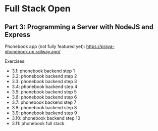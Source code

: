 # Full Stack Open

## Part 3: Programming a Server with NodeJS and Express

Phonebook app (not fully featured yet):
https://praya-phonebook.up.railway.app/

Exercises:
-   3.1: phonebook backend step 1
-   3.2: phonebook backend step 2
-   3.3: phonebook backend step 3
-   3.4: phonebook backend step 4
-   3.5: phonebook backend step 5
-   3.6: phonebook backend step 6
-   3.7: phonebook backend step 7
-   3.8: phonebook backend step 8
-   3.9: phonebook backend step 9
-   3.10: phonebook backend step 10
-   3.11: phonebook full stack